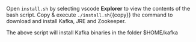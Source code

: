 


Open `install.sh` by selecting vscode **Explorer** to view the contents of the bash script. Copy & execute `./install.sh`{{copy}} the command to download and install Kafka, JRE and Zookeeper.

The above script will install Kafka binaries in the folder $HOME/kafka
